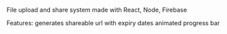File upload and share system made with React, Node, Firebase

Features:
generates shareable url with expiry dates
animated progress bar
